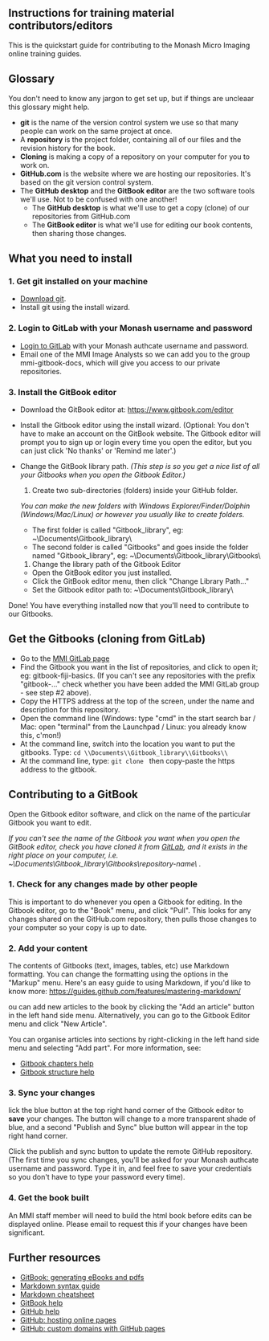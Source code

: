 ## Instructions for training material contributors/editors
This is the quickstart guide for contributing to the Monash Micro Imaging online training guides.

## Glossary
You don't need to know any jargon to get set up, but if things are uncleaar this glossary might help.
* **git** is the name of the version control system we use so that many people can work on the same project at once.
* A **repository** is the project folder, containing all of our files and the revision history for the book.
* **Cloning** is making a copy of a repository on your computer for you to work on.
* **GitHub.com** is the website where we are hosting our repositories. It's based on the git version control system.
* The **GitHub desktop** and the **GitBook editor** are the two software tools we'll use. Not to be confused with one another!
  * The **GitHub desktop** is what we'll use to get a copy (clone) of our repositories from GitHub.com
  * The **GitBook editor** is what we'll use for editing our book contents, then sharing those changes.

## What you need to install
### 1. Get git installed on your machine
* [Download git](https://git-scm.com/downloads).
* Install git using the install wizard.

### 2. Login to GitLab with your Monash username and password
* [Login to GitLab](https://gitlab.erc.monash.edu.au/) with your Monash authcate username and password.
* Email one of the MMI Image Analysts so we can add you to the group mmi-gitbook-docs, which will give you access to our private repositories.

### 3. Install the GitBook editor
* Download the GitBook editor at: https://www.gitbook.com/editor
* Install the Gitbook editor using the install wizard.
(Optional: You don't have to make an account on the GitBook website. The Gitbook editor will prompt you to sign up or login every time you open the editor, but you can just click 'No thanks' or 'Remind me later'.)
* Change the GitBook library path.
*(This step is so you get a nice list of all your Gitbooks when you open the Gitbook Editor.)*
  1. Create two sub-directories (folders) inside your GitHub folder.

    *You can make the new folders with Windows Explorer/Finder/Dolphin (Windows/Mac/Linux) or however you usually like to create folders.*
    * The first folder is called "Gitbook_library", eg: ~\\Documents\\Gitbook_library\\
    * The second folder is called "Gitbooks" and goes inside the folder named "Gitbook_library", eg: ~\\Documents\\Gitbook_library\\Gitbooks\\

  1. Change the library path of the Gitbook Editor
    * Open the GitBook editor you just installed.
    * Click the GitBook editor menu, then click "Change Library Path..."
    * Set the Gitbook editor path to: ~\\Documents\\Gitbook_library\\

Done! You have everything installed now that you'll need to contribute to our Gitbooks.

## Get the Gitbooks (cloning from GitLab)
  * Go to the [MMI GitLab page](https://gitlab.erc.monash.edu.au/mmi)
  * Find the Gitbook you want in the list of repositories, and click to open it; eg: gitbook-fiji-basics. (If you can't see any repositories with the prefix "gitbook-..." check whether you have been added the MMI GitLab group - see step #2 above).
  * Copy the HTTPS address at the top of the screen, under the name and description for this repository.
  * Open the command line (Windows: type "cmd" in the start search bar / Mac: open "terminal" from the Launchpad / Linux: you already know this, c'mon!)
  * At the command line, switch into the location you want to put the gitbooks. Type: `cd \\Documents\\Gitbook_library\\Gitbooks\\`
  * At the command line, type: `git clone ` then copy-paste the https address to the gitbook.

## Contributing to a GitBook
Open the Gitbook editor software, and click on the name of the particular Gitbook you want to edit.

*If you can't see the name of the Gitbook you want when you open the GitBook editor, 
check you have cloned it from [GitLab](https://gitlab.erc.monash.edu.au/mmi), and 
it exists in the right place on your computer, i.e. ~\\Documents\\Gitbook_library\\Gitbooks\\repository-name\\ .*

### 1. Check for any changes made by other people
This is important to do whenever you open a Gitbook for editing. 
In the Gitbook editor, go to the "Book" menu, and click "Pull". 
This looks for any changes shared on the GitHub.com repository, then pulls those changes to your computer so your copy is up to date.

### 2. Add your content
The contents of Gitbooks (text, images, tables, etc) use Markdown formatting. You can change the formatting using the options in the "Markup" menu. 
Here's an easy guide to using Markdown, if you'd like to know more: https://guides.github.com/features/mastering-markdown/

ou can add new articles to the book by clicking the "Add an article" button in the left hand side menu. 
Alternatively, you can go to the Gitbook Editor menu and click "New Article".

You can organise articles into sections by right-clicking in the left hand side menu and selecting "Add part". For more information, see:
* [Gitbook chapters help](https://gitbookio.gitbooks.io/documentation/content/format/chapters.html)
* [Gitbook structure help](https://toolchain.gitbook.com/structure.html)

### 3. Sync your changes
lick the blue button at the top right hand corner of the Gitbook editor to **save** your changes. 
The button will change to a more transparent shade of blue, and a second "Publish and Sync" blue button will appear in the top right hand corner. 

Click the publish and sync button to update the remote GitHub repository. (The first time you sync changes, you'll be asked for your Monash authcate username and password. Type it in, and feel free to save your credentials so you don't have to type your password every time).

### 4. Get the book built
An MMI staff member will need to build the html book before edits can be displayed online. 
Please email to request this if your changes have been significant. 

## Further resources
* [GitBook: generating eBooks and pdfs](https://toolchain.gitbook.com/ebook.html)
* [Markdown syntax guide](http://commonmark.org/help/)
* [Markdown cheatsheet](https://github.com/adam-p/markdown-here/wiki/Markdown-Cheatsheet)
* [GitBook help](https://help.gitbook.com/)
* [GitHub help](https://help.github.com/)
* [GitHub: hosting online pages](https://pages.github.com/)
* [GitHub: custom domains with GitHub pages](https://help.github.com/articles/using-a-custom-domain-with-github-pages/)
